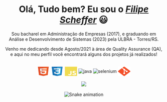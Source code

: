 <div>
  <h1 align="center">Olá, Tudo bem? Eu sou o <a href="https://www.linkedin.com/in/filipescheffer/"><i>Filipe Scheffer</i></a> 😃️</h1>
  <p align="center"> Sou bacharel em Administração de Empresas (2017), e graduando em Análise e Desenvolvimento de Sistemas (2023) pela ULBRA - Torres/RS.</a><br>
  <p align="center"> Venho me dedicando desde Agosto/2021 à área de Quality Assurance (QA), e aqui no meu perfil você encontrará alguns dos projetos já realizados! </a><br>
  </div>


<!-- <h1 align="center"> 
  </h1>

<p align="center"><i>"</i></p> -->

<div align="center" valign="top"><br>
  <img align="center" alt="HTML" height="30" width="40" src="https://raw.githubusercontent.com/devicons/devicon/master/icons/html5/html5-original.svg">
  <img align="center" alt="CSS" height="30" width="40" src="https://raw.githubusercontent.com/devicons/devicon/master/icons/css3/css3-original.svg">
  <img align="center" alt="Js" height="30" width="40" src="https://raw.githubusercontent.com/devicons/devicon/master/icons/javascript/javascript-plain.svg">
  <img align="center" alt="java" height="30" width="40" src="https://cdn.jsdelivr.net/gh/devicons/devicon/icons/java/java-original.svg">
  <img align="center" alt="selenium" height="30" width="40" src="https://cdn.jsdelivr.net/gh/devicons/devicon/icons/selenium/selenium-original.svg" />
  <img align="center" alt="git" height="30" width="40" src="https://raw.githubusercontent.com/devicons/devicon/master/icons/git/git-original.svg">
</div><br>

<div align="center">
   <a href="https://www.linkedin.com/in/filipescheffer/" target="_blank"><img src="https://img.shields.io/badge/-LinkedIn-%230077B5?style=for-the-badge&logo=linkedin&logoColor=white" target="_blank"></a> 
</div>

<div align="center">
  
  ![Snake animation](https://github.com/danielbped/danielbped/blob/output/github-contribution-grid-snake.svg)
  
</div>
